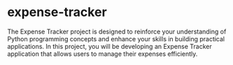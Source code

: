 # expense-tracker
The Expense Tracker project is designed to reinforce your understanding of Python programming concepts and enhance your skills in building practical applications. In this project, you will be developing an Expense Tracker application that allows users to manage their expenses efficiently. 
